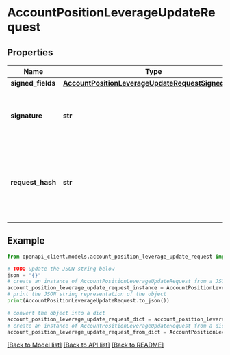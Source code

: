 # AccountPositionLeverageUpdateRequest


## Properties

Name | Type | Description | Notes
------------ | ------------- | ------------- | -------------
**signed_fields** | [**AccountPositionLeverageUpdateRequestSignedFields**](AccountPositionLeverageUpdateRequestSignedFields.md) |  | 
**signature** | **str** | The signature of the request, encoded from the signedFields | 
**request_hash** | **str** | Used to uniquely identify the request. Created by hex encoding the bcs encoded signedFields. | 

## Example

```python
from openapi_client.models.account_position_leverage_update_request import AccountPositionLeverageUpdateRequest

# TODO update the JSON string below
json = "{}"
# create an instance of AccountPositionLeverageUpdateRequest from a JSON string
account_position_leverage_update_request_instance = AccountPositionLeverageUpdateRequest.from_json(json)
# print the JSON string representation of the object
print(AccountPositionLeverageUpdateRequest.to_json())

# convert the object into a dict
account_position_leverage_update_request_dict = account_position_leverage_update_request_instance.to_dict()
# create an instance of AccountPositionLeverageUpdateRequest from a dict
account_position_leverage_update_request_from_dict = AccountPositionLeverageUpdateRequest.from_dict(account_position_leverage_update_request_dict)
```
[[Back to Model list]](../README.md#documentation-for-models) [[Back to API list]](../README.md#documentation-for-api-endpoints) [[Back to README]](../README.md)



